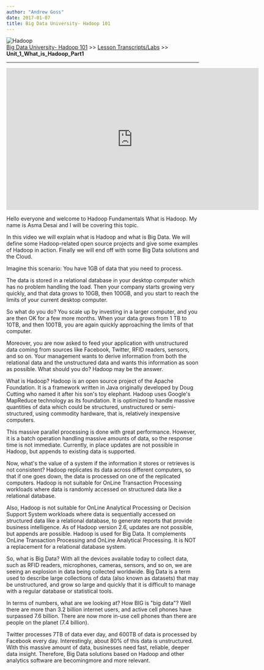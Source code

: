 ```yaml
---
author: "Andrew Goss"
date: 2017-01-07
title: Big Data University- Hadoop 101
---
```

![Hadoop](/img/post/hadoop.png "Hadoop")<br>
<a href="/2017/big-data-university--hadoop-101/">Big Data University- Hadoop 101</a> >> <a href="/2017/big-data-university--hadoop-101/lesson_transcripts_labs">Lesson Transcripts/Labs</a> >> <b>Unit_1_What_is_Hadoop_Part1</b>
<hr>

<iframe width="660" height="371" src="https://www.youtube.com/embed/-65WgvIJ5xo" frameborder="0" allowfullscreen></iframe>

Hello everyone and welcome to Hadoop Fundamentals What is Hadoop. My name is Asma Desai and I will be covering this topic.

In this video we will explain what is Hadoop and what is Big Data. We will define some Hadoop-related open source projects and give some examples of Hadoop in action. Finally we will end off with some Big Data solutions and the Cloud.

Imagine this scenario: You have 1GB of data that you need to process.

The data is stored in a relational database in your desktop computer which has no problem handling the load. Then your company starts growing very quickly, and that data grows to 10GB, then 100GB, and you start to reach the limits of your current desktop computer.

So what do you do? You scale up by investing in a larger computer, and you are then OK for a few more months. When your data grows from 1 TB to 10TB, and then 100TB, you are again quickly approaching the limits of that computer.

Moreover, you are now asked to feed your application with unstructured data coming from sources like Facebook, Twitter, RFID readers, sensors, and so on. Your management wants to derive information from both the relational data and the unstructured data and wants this information as soon as possible. What should you do? Hadoop may be the answer.

What is Hadoop? Hadoop is an open source project of the Apache Foundation. It is a framework written in Java originally developed by Doug Cutting who named it after his son's toy elephant. Hadoop uses Google's MapReduce technology as its foundation. It is optimized to handle massive quantities of data which could be structured, unstructured or semi-structured, using commodity hardware, that is, relatively inexpensive computers.

This massive parallel processing is done with great performance. However, it is a batch operation handling massive amounts of data, so the response time is not immediate. Currently, in place updates are not possible in Hadoop, but appends to existing data is supported.

Now, what's the value of a system if the information it stores or retrieves is not consistent? Hadoop replicates its data across different computers, so that if one goes down, the data is processed on one of the replicated computers. Hadoop is not suitable for OnLine Transaction Processing workloads where data is randomly accessed on structured data like a relational database.

Also, Hadoop is not suitable for OnLine Analytical Processing or Decision Support System workloads where data is sequentially accessed on structured data like a relational database, to generate reports that provide business intelligence. As of Hadoop version 2.6, updates are not possible, but appends are possible. Hadoop is used for Big Data. It complements OnLine Transaction Processing and OnLine Analytical Processing. It is NOT a replacement for a relational database system.

So, what is Big Data? With all the devices available today to collect data, such as RFID readers, microphones, cameras, sensors, and so on, we are seeing an explosion in data being collected worldwide. Big Data is a term used to describe large collections of data (also known as datasets) that may be unstructured, and grow so large and quickly that it is difficult to manage with a regular database or statistical tools.

In terms of numbers, what are we looking at? How BIG is "big data"? Well there are more than 3.2 billion internet users, and active cell phones have surpassed 7.6 billion. There are now more in-use cell phones than there are people on the planet (7.4 billion).

Twitter processes 7TB of data ever day, and 600TB of data is processed by Facebook every day. Interestingly, about 80% of this data is unstructured. With this massive amount of data, businesses need fast, reliable, deeper data insight. Therefore, Big Data solutions based on Hadoop and other analytics software are becomingmore and more relevant.